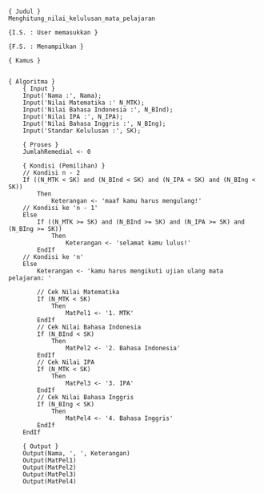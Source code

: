     { Judul }
    Menghitung_nilai_kelulusan_mata_pelajaran

    {I.S. : User memasukkan }
    
	{F.S. : Menampilkan }

    { Kamus }
        

    { Algoritma }
        { Input }
        Input('Nama :', Nama);
        Input('Nilai Matematika :' N_MTK);
        Input('Nilai Bahasa Indonesia :', N_BInd);
        Input('Nilai IPA :', N_IPA);
        Input('Nilai Bahasa Inggris :', N_BIng);
        Input('Standar Kelulusan :', SK);
        
        { Proses }
        JumlahRemedial <- 0

        { Kondisi (Pemilihan) }
        // Kondisi n - 2
        If ((N_MTK < SK) and (N_BInd < SK) and (N_IPA < SK) and (N_BIng < SK))
            Then
                Keterangan <- 'maaf kamu harus mengulang!'
        // Kondisi ke 'n - 1'
        Else
            If ((N_MTK >= SK) and (N_BInd >= SK) and (N_IPA >= SK) and (N_BIng >= SK))
                Then
                    Keterangan <- 'selamat kamu lulus!'
            EndIf
        // Kondisi ke 'n'
        Else
            Keterangan <- 'kamu harus mengikuti ujian ulang mata pelajaran: '

            // Cek Nilai Matematika
            If (N_MTK < SK)
                Then
                    MatPel1 <- '1. MTK'
            EndIf
            // Cek Nilai Bahasa Indonesia
            If (N_BInd < SK)
                Then
                    MatPel2 <- '2. Bahasa Indonesia'
            EndIf
            // Cek Nilai IPA
            If (N_MTK < SK)
                Then
                    MatPel3 <- '3. IPA'
            EndIf
            // Cek Nilai Bahasa Inggris
            If (N_BIng < SK)
                Then
                    MatPel4 <- '4. Bahasa Inggris'
            EndIf
        EndIf

        { Output }
        Output(Nama, ', ', Keterangan)
        Output(MatPel1)
        Output(MatPel2)
        Output(MatPel3)
        Output(MatPel4)